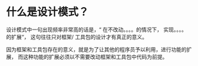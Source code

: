 # 什么是设计模式？

设计模式中一句出现频率非常高的话是，“ 在不改动。。。。的情况下， 实现。。。。的扩展“，
这句往往只对框架/ 工具包的设计才有真正的意义。

因为框架和工具包存在的意义，就是为了让其他的程序员予以利用，进行功能的扩展，
而这种功能的扩展必须以不需要改动框架和工具包中代码为前提。

